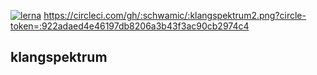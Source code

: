 [![lerna](https://img.shields.io/badge/maintained%20with-lerna-cc00ff.svg)](https://lernajs.io/)
https://circleci.com/gh/:schwamic/:klangspektrum2.png?circle-token=:922adaed4e46197db8206a3b43f3ac90cb2974c4
## klangspektrum
